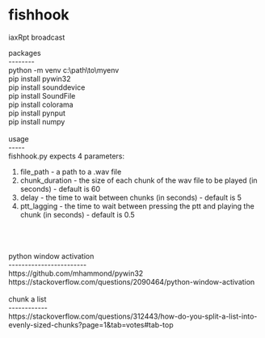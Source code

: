 # fishhook
iaxRpt broadcast

packages<br/>
--------<br/>
python -m venv c:\path\to\myenv<br/>
pip install pywin32<br/>
pip install sounddevice<br/>
pip install SoundFile<br/>
pip install colorama<br/>
pip install pynput<br/>
pip install numpy<br/>
<br/>
usage<br/>
-----<br/>
fishhook.py expects 4 parameters:<br/>
1) file_path - a path to a .wav file<br/>
2) chunk_duration - the size of each chunk of the wav file to be played (in seconds) - default is 60<br/>
3) delay - the time to wait between chunks (in seconds) - default is 5<br/>
4) ptt_lagging - the time to wait between pressing the ptt and playing the chunk (in seconds) - default is 0.5<br/>
<br/>
<br/>
<br/>
python window activation<br/>
------------------------<br/>
https://github.com/mhammond/pywin32<br/>
https://stackoverflow.com/questions/2090464/python-window-activation<br/>
<br/>
chunk a list<br/>
------------<br/>
https://stackoverflow.com/questions/312443/how-do-you-split-a-list-into-evenly-sized-chunks?page=1&tab=votes#tab-top<br/>
